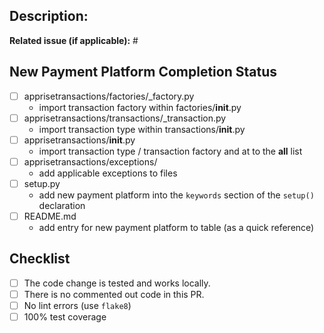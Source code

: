 ## Description:
**Related issue (if applicable):** #<!--apprises issue number goes here-->

<!-- Have anything else to describe? Define it here -->

## New Payment Platform Completion Status
<!-- This section is only applicable if you're adding a new service -->
* [ ] apprisetransactions/factories/<!--paymentplatform goes here-->_factory.py
    - import transaction factory within factories/__init__.py
* [ ] apprisetransactions/transactions/<!--paymentplatform goes here-->_transaction.py
    - import transaction type within transactions/__init__.py
* [ ] apprisetransactions/__init__.py
    - import transaction type / transaction factory and at to the __all__ list
* [ ] apprisetransactions/exceptions/
    - add applicable exceptions to files
* [ ] setup.py
    - add new payment platform into the `keywords` section of the `setup()` declaration
* [ ] README.md
    - add entry for new payment platform to table (as a quick reference)

## Checklist
<!-- The following must be completed or your PR can't be merged -->
* [ ] The code change is tested and works locally.
* [ ] There is no commented out code in this PR.
* [ ] No lint errors (use `flake8`)
* [ ] 100% test coverage
